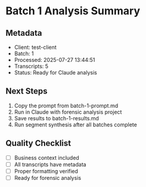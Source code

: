 # Batch 1 Analysis Summary

## Metadata
- Client: test-client
- Batch: 1
- Processed: 2025-07-27 13:44:51
- Transcripts: 5
- Status: Ready for Claude analysis

## Next Steps
1. Copy the prompt from batch-1-prompt.md
2. Run in Claude with forensic analysis project
3. Save results to batch-1-results.md
4. Run segment synthesis after all batches complete

## Quality Checklist
- [ ] Business context included
- [ ] All transcripts have metadata
- [ ] Proper formatting verified
- [ ] Ready for forensic analysis
